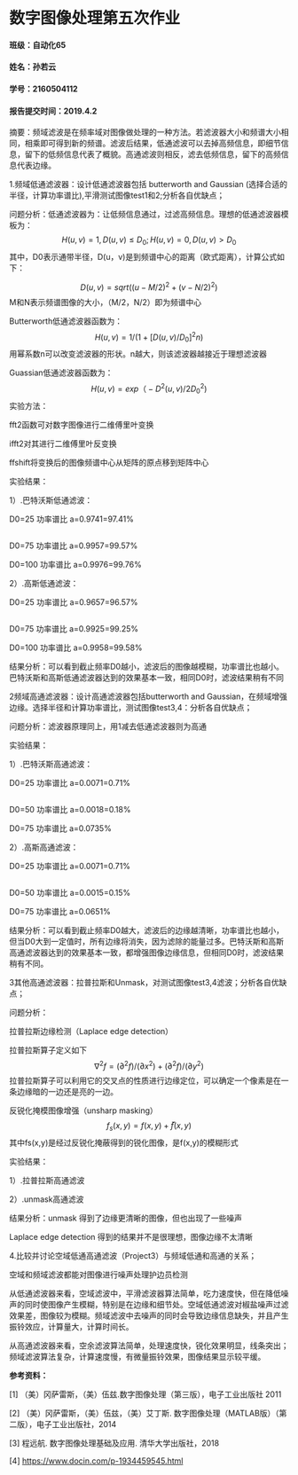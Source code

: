 # 数字图像处理第五次作业



#### 班级：自动化65

#### 姓名：孙若云

#### 学号：2160504112

#### 报告提交时间：2019.4.2



摘要：频域滤波是在频率域对图像做处理的一种方法。若滤波器大小和频谱大小相同，相乘即可得到新的频谱。滤波后结果，低通滤波可以去掉高频信息，即细节信息，留下的低频信息代表了概貌。高通滤波则相反，滤去低频信息，留下的高频信息代表边缘。



1.频域低通滤波器：设计低通滤波器包括 butterworth and Gaussian (选择合适的半径，计算功率谱比),平滑测试图像test1和2;分析各自优缺点；

问题分析：低通滤波器为：让低频信息通过，过滤高频信息。理想的低通滤波器模板为：
$$
H(u,v)=1, D(u,v)≤D_0;  
       H(u,v)=0,   D(u,v)>D_0
$$
其中，D0表示通带半径，D(u，v)是到频谱中心的距离（欧式距离），计算公式如下：

 
$$
D(u,v)=sqrt((u-M/2)^2+(v-N/2)^2)
$$
 M和N表示频谱图像的大小，（M/2，N/2）即为频谱中心

Butterworth低通滤波器函数为：
$$
H(u,v)=1/(1+[D(u,v)/D_0]^2n)
$$
用幂系数n可以改变滤波器的形状。n越大，则该滤波器越接近于理想滤波器

Guassian低通滤波器函数为：
$$
H(u,v)=exp（-D^2(u,v)/2D^2_0)
$$
实验方法：

fft2函数可对数字图像进行二维傅里叶变换

ifft2对其进行二维傅里叶反变换

ffshift将变换后的图像频谱中心从矩阵的原点移到矩阵中心

实验结果：

1）.巴特沃斯低通滤波：

 D0=25    功率谱比 a=0.9741=97.41%

![]()

 D0=75     功率谱比 a=0.9957=99.57%



D0=100     功率谱比 a=0.9976=99.76%



2）.高斯低通滤波：

 D0=25    功率谱比 a=0.9657=96.57%

![]()

 D0=75     功率谱比 a=0.9925=99.25%



D0=100     功率谱比 a=0.9958=99.58%



结果分析：可以看到截止频率D0越小，滤波后的图像越模糊，功率谱比也越小。巴特沃斯和高斯低通滤波器达到的效果基本一致，相同D0时，滤波结果稍有不同



2频域高通滤波器：设计高通滤波器包括butterworth and Gaussian，在频域增强边缘。选择半径和计算功率谱比，测试图像test3,4：分析各自优缺点；

问题分析：滤波器原理同上，用1减去低通滤波器则为高通

实验结果：

1）.巴特沃斯高通滤波：

 D0=25    功率谱比 a=0.0071=0.71%

![]()

 D0=50     功率谱比 a=0.0018=0.18%



D0=75     功率谱比 a=0.0735%



2）.高斯高通滤波：

 D0=25    功率谱比 a=0.0071=0.71%

![]()

 D0=50     功率谱比 a=0.0015=0.15%



D0=75     功率谱比 a=0.0651%



结果分析：可以看到截止频率D0越大，滤波后的边缘越清晰，功率谱比也越小，但当D0大到一定值时，所有边缘将消失，因为滤除的能量过多。巴特沃斯和高斯高通滤波器达到的效果基本一致，都增强图像边缘信息，但相同D0时，滤波结果稍有不同。



3其他高通滤波器：拉普拉斯和Unmask，对测试图像test3,4滤波；分析各自优缺点；

问题分析：

拉普拉斯边缘检测（Laplace edge detection）

拉普拉斯算子定义如下
$$
∇^2 f=(∂^2 f)/(∂x^2 )+(∂^2 f)/(∂y^2 )
$$
拉普拉斯算子可以利用它的交叉点的性质进行边缘定位，可以确定一个像素是在一条边缘暗的一边还是亮的一边。

反锐化掩模图像增强（unsharp masking）
$$
f_s (x,y)=f(x,y)+f ̅(x,y)
$$
其中fs(x,y)是经过反锐化掩蔽得到的锐化图像，是f(x,y)的模糊形式

实验结果：

1）.拉普拉斯高通滤波



2）.unmask高通滤波



结果分析：unmask 得到了边缘更清晰的图像，但也出现了一些噪声

Laplace edge detection 得到的结果并不是很理想，图像边缘不太清晰



4.比较并讨论空域低通高通滤波（Project3）与频域低通和高通的关系；

空域和频域滤波都能对图像进行噪声处理护边员检测

从低通滤波器来看，空域滤波中，平滑滤波器算法简单，吃力速度快，但在降低噪声的同时使图像产生模糊，特别是在边缘和细节处。空域低通滤波对椒盐噪声过滤效果差，图像较为模糊。频域滤波中去噪声的同时会导致边缘信息缺失，并且产生振铃效应，计算量大，计算时间长。

从高通滤波器来看，空余滤波算法简单，处理速度快，锐化效果明显，线条突出；频域滤波算法复杂，计算速度慢，有微量振铃效果，图像结果显示较平缓。



**参考资料：**

[1] （美）冈萨雷斯，（美）伍兹.数字图像处理（第三版），电子工业出版社 2011

[2] （美）冈萨雷斯，（美）伍兹，（美）艾丁斯. 数字图像处理（MATLAB版）（第二版），电子工业出版社，2014

[3] 程远航. 数字图像处理基础及应用. 清华大学出版社，2018

[4] https://www.docin.com/p-1934459545.html

